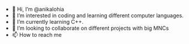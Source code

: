 - 👋 Hi, I’m @anikalohia
- 👀 I’m interested in coding and learning different computer languages.
- 🌱 I’m currently learning C++.
- 💞️ I’m looking to collaborate on different projects with big MNCs
- 📫 How to reach me 

<!---
anikalohia/anikalohia is a ✨ special ✨ repository because its `README.md` (this file) appears on your GitHub profile.
You can click the Preview link to take a look at your changes.
--->
